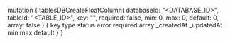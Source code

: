 mutation {
    tablesDBCreateFloatColumn(
        databaseId: "<DATABASE_ID>",
        tableId: "<TABLE_ID>",
        key: "",
        required: false,
        min: 0,
        max: 0,
        default: 0,
        array: false
    ) {
        key
        type
        status
        error
        required
        array
        _createdAt
        _updatedAt
        min
        max
        default
    }
}
